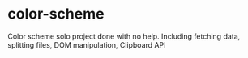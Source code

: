 # color-scheme
Color scheme solo project done with no help. Including fetching data, splitting files, DOM manipulation, Clipboard API

